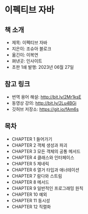# 이펙티브 자바

## 책 소개

 - 제목: 이펙티브 자바
 - 지은이: 조슈아 블로크
 - 옮긴이: 이복연
 - 펴낸곳: 인사이트
 - 초판 1쇄 발행: 2023년 06월 27일

## 참고 링크

 - 번역 용어 해설: http://bit.ly/2Mr1ksE
 - 동영상 강의: http://bit.ly/2Lu4BGi
 - 깃허브 저장소: https://git.io/fAm6s

## 목차

 - CHAPTER 1 들어가기
 - CHAPTER 2 객체 생성과 파괴
 - CHAPTER 3 모든 객체의 공통 메서드
 - CHAPTER 4 클래스와 인터페이스
 - CHAPTER 5 제네릭
 - CHAPTER 6 열거 타입과 애너테이션
 - CHAPTER 7 람다와 스트림
 - CHAPTER 8 메서드
 - CHAPTER 9 일반적인 프로그래밍 원칙
 - CHAPTER 10 예외
 - CHAPTER 11 동시성
 - CHAPTER 12 직렬화